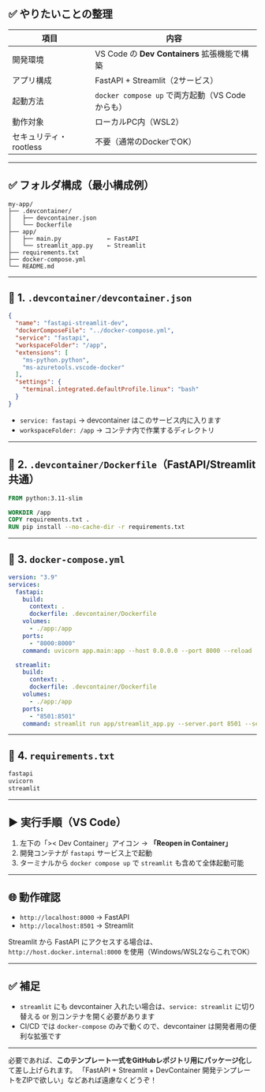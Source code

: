 
## ✅ やりたいことの整理

| 項目              | 内容                                    |
| --------------- | ------------------------------------- |
| 開発環境            | VS Code の **Dev Containers** 拡張機能で構築  |
| アプリ構成           | FastAPI + Streamlit（2サービス）            |
| 起動方法            | `docker compose up` で両方起動（VS Codeからも） |
| 動作対象            | ローカルPC内（WSL2）                         |
| セキュリティ・rootless | 不要（通常のDockerでOK）                      |

---

## ✅ フォルダ構成（最小構成例）

```
my-app/
├── .devcontainer/
│   ├── devcontainer.json
│   └── Dockerfile
├── app/
│   ├── main.py             ← FastAPI
│   └── streamlit_app.py    ← Streamlit
├── requirements.txt
├── docker-compose.yml
└── README.md
```

---

## 🧱 1. `.devcontainer/devcontainer.json`

```json
{
  "name": "fastapi-streamlit-dev",
  "dockerComposeFile": "../docker-compose.yml",
  "service": "fastapi",
  "workspaceFolder": "/app",
  "extensions": [
    "ms-python.python",
    "ms-azuretools.vscode-docker"
  ],
  "settings": {
    "terminal.integrated.defaultProfile.linux": "bash"
  }
}
```

* `service: fastapi` → devcontainer はこのサービス内に入ります
* `workspaceFolder: /app` → コンテナ内で作業するディレクトリ

---

## 🧱 2. `.devcontainer/Dockerfile`（FastAPI/Streamlit共通）

```Dockerfile
FROM python:3.11-slim

WORKDIR /app
COPY requirements.txt .
RUN pip install --no-cache-dir -r requirements.txt
```

---

## 🧱 3. `docker-compose.yml`

```yaml
version: "3.9"
services:
  fastapi:
    build:
      context: .
      dockerfile: .devcontainer/Dockerfile
    volumes:
      - ./app:/app
    ports:
      - "8000:8000"
    command: uvicorn app.main:app --host 0.0.0.0 --port 8000 --reload

  streamlit:
    build:
      context: .
      dockerfile: .devcontainer/Dockerfile
    volumes:
      - ./app:/app
    ports:
      - "8501:8501"
    command: streamlit run app/streamlit_app.py --server.port 8501 --server.address 0.0.0.0
```

---

## 🧱 4. `requirements.txt`

```txt
fastapi
uvicorn
streamlit
```

---

## ▶️ 実行手順（VS Code）

1. 左下の「>< Dev Container」アイコン → **「Reopen in Container」**
2. 開発コンテナが `fastapi` サービス上で起動
3. ターミナルから `docker compose up` で `streamlit` も含めて全体起動可能

---

## 🌐 動作確認

* `http://localhost:8000` → FastAPI
* `http://localhost:8501` → Streamlit

Streamlit から FastAPI にアクセスする場合は、`http://host.docker.internal:8000` を使用（Windows/WSL2ならこれでOK）

---

## ✅ 補足

* `streamlit` にも devcontainer 入れたい場合は、`service: streamlit` に切り替える or 別コンテナを開く必要があります
* CI/CD では `docker-compose` のみで動くので、devcontainer は開発者用の便利な拡張です

---

必要であれば、**このテンプレート一式をGitHubレポジトリ用にパッケージ化**して差し上げられます。
「FastAPI + Streamlit + DevContainer 開発テンプレートをZIPで欲しい」などあれば遠慮なくどうぞ！
